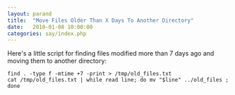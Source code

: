 ```yaml
---
layout: parand
title:  "Move Files Older Than X Days To Another Directory"
date:   2010-01-08 10:00:00
categories: say/index.php
---
```

Here's a little script for finding files modified more than 7 days ago and moving them to another directory:
    
    
    find . -type f -mtime +7 -print > /tmp/old_files.txt
    cat /tmp/old_files.txt | while read line; do mv "$line" ../old_files ; done
    
